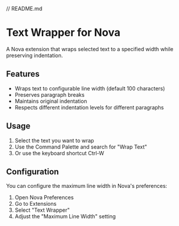 // README.md
# Text Wrapper for Nova

A Nova extension that wraps selected text to a specified width while preserving indentation.

## Features

- Wraps text to configurable line width (default 100 characters)
- Preserves paragraph breaks
- Maintains original indentation
- Respects different indentation levels for different paragraphs

## Usage

1. Select the text you want to wrap
2. Use the Command Palette and search for "Wrap Text"
3. Or use the keyboard shortcut Ctrl-W

## Configuration

You can configure the maximum line width in Nova's preferences:

1. Open Nova Preferences
2. Go to Extensions
3. Select "Text Wrapper"
4. Adjust the "Maximum Line Width" setting

